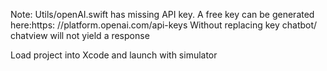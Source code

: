 Note: Utils/openAI.swift has missing API key. A free key can be generated here:https: //platform.openai.com/api-keys
Without replacing key chatbot/ chatview will not yield a response

Load project into Xcode and launch with simulator
